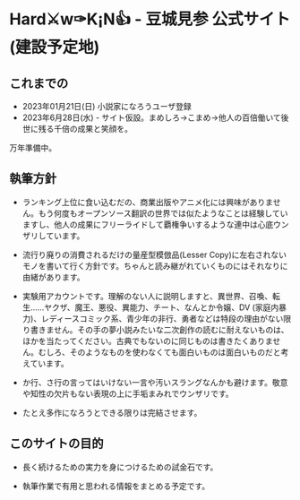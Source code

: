 # Hard⚔w✑K¡N👍 - 豆城見参 公式サイト (建設予定地)

## これまでの
* 2023年01月21日(日) 小説家になろうユーザ登録
* 2023年6月28日(水) - サイト仮設。まめしろ→こまめ→他人の百倍働いて後世に残る千倍の成果と笑顔を。

万年準備中。

## 執筆方針

* ランキング上位に食い込むだの、商業出版やアニメ化には興味がありません。もう何度もオープンソース翻訳の世界では似たようなことは経験していますし、他人の成果にフリーライドして覇権争いするような連中は心底ウンザリしています。

* 流行り廃りの消費されるだけの量産型模倣品(Lesser Copy)に左右されないモノを書いて行く方針です。ちゃんと読み継がれていくものにはそれなりに由緒があります。

* 実験用アカウントです。理解のない人に説明しますと、異世界、召喚、転生……ヤクザ、魔王、悪役、異能力、チート、なんとか令嬢、DV (家庭内暴力)、レディースコミック系、青少年の非行、勇者などは特段の理由がない限り書きません。その手の夢小説みたいな二次創作の読むに耐えないものは、ほかを当たってください。古典でもないのに同じものは書きたくありません。むしろ、そのようなものを使わなくても面白いものは面白いものだと考えています。

* か行、さ行の言ってはいけない一言や汚いスラングなんかも避けます。敬意や知性の欠片もない表現の上に手垢まみれでウンザリです。

* たとえ多作になろうとできる限りは完結させます。

## このサイトの目的

* 長く続けるための実力を身につけるための試金石です。

* 執筆作業で有用と思われる情報をまとめる予定です。
